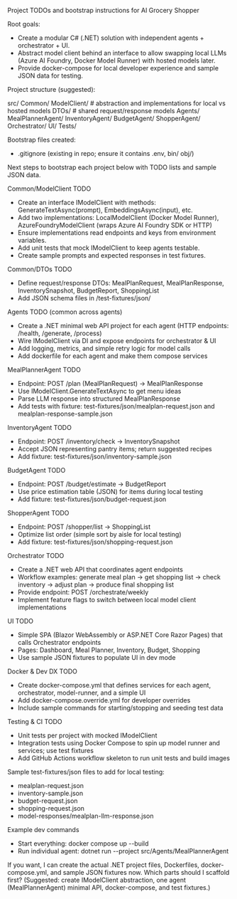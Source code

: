 Project TODOs and bootstrap instructions for AI Grocery Shopper

Root goals:
- Create a modular C# (.NET) solution with independent agents + orchestrator + UI.
- Abstract model client behind an interface to allow swapping local LLMs (Azure AI Foundry, Docker Model Runner) with hosted models later.
- Provide docker-compose for local developer experience and sample JSON data for testing.

Project structure (suggested):

src/
  Common/
    ModelClient/  # abstraction and implementations for local vs hosted models
    DTOs/         # shared request/response models
  Agents/
    MealPlannerAgent/
    InventoryAgent/
    BudgetAgent/
    ShopperAgent/
  Orchestrator/
  UI/
  Tests/

Bootstrap files created:
- .gitignore (existing in repo; ensure it contains .env, bin/ obj/)

Next steps to bootstrap each project below with TODO lists and sample JSON data.

Common/ModelClient TODO
- Create an interface IModelClient with methods: GenerateTextAsync(prompt), EmbeddingsAsync(input), etc.
- Add two implementations: LocalModelClient (Docker Model Runner), AzureFoundryModelClient (wraps Azure AI Foundry SDK or HTTP)
- Ensure implementations read endpoints and keys from environment variables.
- Add unit tests that mock IModelClient to keep agents testable.
- Create sample prompts and expected responses in test fixtures.

Common/DTOs TODO
- Define request/response DTOs: MealPlanRequest, MealPlanResponse, InventorySnapshot, BudgetReport, ShoppingList
- Add JSON schema files in /test-fixtures/json/

Agents TODO (common across agents)
- Create a .NET minimal web API project for each agent (HTTP endpoints: /health, /generate, /process)
- Wire IModelClient via DI and expose endpoints for orchestrator & UI
- Add logging, metrics, and simple retry logic for model calls
- Add dockerfile for each agent and make them compose services

MealPlannerAgent TODO
- Endpoint: POST /plan (MealPlanRequest) -> MealPlanResponse
- Use IModelClient.GenerateTextAsync to get menu ideas
- Parse LLM response into structured MealPlanResponse
- Add tests with fixture: test-fixtures/json/mealplan-request.json and mealplan-response-sample.json

InventoryAgent TODO
- Endpoint: POST /inventory/check -> InventorySnapshot
- Accept JSON representing pantry items; return suggested recipes
- Add fixture: test-fixtures/json/inventory-sample.json

BudgetAgent TODO
- Endpoint: POST /budget/estimate -> BudgetReport
- Use price estimation table (JSON) for items during local testing
- Add fixture: test-fixtures/json/budget-request.json

ShopperAgent TODO
- Endpoint: POST /shopper/list -> ShoppingList
- Optimize list order (simple sort by aisle for local testing)
- Add fixture: test-fixtures/json/shopping-request.json

Orchestrator TODO
- Create a .NET web API that coordinates agent endpoints
- Workflow examples: generate meal plan -> get shopping list -> check inventory -> adjust plan -> produce final shopping list
- Provide endpoint: POST /orchestrate/weekly
- Implement feature flags to switch between local model client implementations

UI TODO
- Simple SPA (Blazor WebAssembly or ASP.NET Core Razor Pages) that calls Orchestrator endpoints
- Pages: Dashboard, Meal Planner, Inventory, Budget, Shopping
- Use sample JSON fixtures to populate UI in dev mode

Docker & Dev DX TODO
- Create docker-compose.yml that defines services for each agent, orchestrator, model-runner, and a simple UI
- Add docker-compose.override.yml for developer overrides
- Include sample commands for starting/stopping and seeding test data

Testing & CI TODO
- Unit tests per project with mocked IModelClient
- Integration tests using Docker Compose to spin up model runner and services; use test fixtures
- Add GitHub Actions workflow skeleton to run unit tests and build images

Sample test-fixtures/json files to add for local testing:
- mealplan-request.json
- inventory-sample.json
- budget-request.json
- shopping-request.json
- model-responses/mealplan-llm-response.json

Example dev commands
- Start everything:
  docker compose up --build
- Run individual agent:
  dotnet run --project src/Agents/MealPlannerAgent

If you want, I can create the actual .NET project files, Dockerfiles, docker-compose.yml, and sample JSON fixtures now. Which parts should I scaffold first? (Suggested: create IModelClient abstraction, one agent (MealPlannerAgent) minimal API, docker-compose, and test fixtures.)

